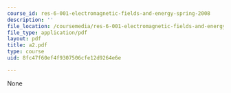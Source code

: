 ```yaml
---
course_id: res-6-001-electromagnetic-fields-and-energy-spring-2008
description: ''
file_location: /coursemedia/res-6-001-electromagnetic-fields-and-energy-spring-2008/8fc47f60ef4f9307506cfe12d9264e6e_a2.pdf
file_type: application/pdf
layout: pdf
title: a2.pdf
type: course
uid: 8fc47f60ef4f9307506cfe12d9264e6e

---
```

None